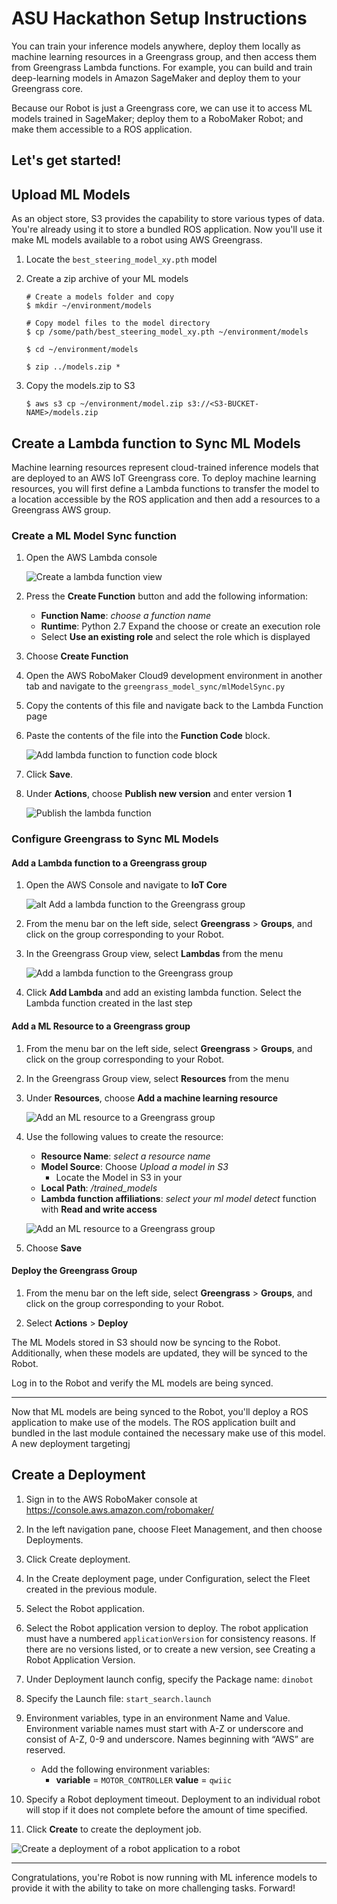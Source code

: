 ASU Hackathon Setup Instructions
================

You can train your inference models anywhere, deploy them locally as machine learning resources in a Greengrass group, and then access them from Greengrass Lambda functions. For example, you can build and train deep-learning models in Amazon SageMaker and deploy them to your Greengrass core.

Because our Robot is just a Greengrass core, we can use it to access ML models trained in SageMaker; deploy them to a RoboMaker Robot; and make them accessible to a ROS application.

Let's get started!
----

## Upload ML Models

As an object store, S3 provides the capability to store various types of data.  You're already using it to store a bundled ROS application.  Now you'll use it make ML models available to a robot using AWS Greengrass.

1. Locate the `best_steering_model_xy.pth` model

1. Create a zip archive of your ML models
    ```
    # Create a models folder and copy 
    $ mkdir ~/environment/models

    # Copy model files to the model directory
    $ cp /some/path/best_steering_model_xy.pth ~/environment/models

    $ cd ~/environment/models

    $ zip ../models.zip *

    ```

1. Copy the models.zip to S3
    ```
    $ aws s3 cp ~/environment/model.zip s3://<S3-BUCKET-NAME>/models.zip

    ```

## Create a Lambda function to Sync ML Models
Machine learning resources represent cloud-trained inference models that are deployed to an AWS IoT Greengrass core. To deploy machine learning resources, you will first define a Lambda functions to transfer the model to a location accessible by the ROS application and then add a resources to a Greengrass AWS group.


### Create a ML Model Sync function

1. Open the AWS Lambda console

    ![Create a lambda function view](instructions/lambda_create.png)

1. Press the **Create Function** button and add the following information:

    * **Function Name**: *choose a function name*
    * **Runtime**: Python 2.7
    Expand the choose or create an execution role
    * Select **Use an existing role** and select the role which is displayed

1. Choose **Create Function**

1. Open the AWS RoboMaker Cloud9 development environment in another tab and navigate to the `greengrass_model_sync/mlModelSync.py`

1. Copy the contents of this file and navigate back to the Lambda Function page

1. Paste the contents of the file into the **Function Code** block.

    ![Add lambda function to function code block](instructions/lambda_add_code.png)

1. Click **Save**.

1. Under **Actions**, choose **Publish new version** and enter version **1**

    ![Publish the lambda function](instructions/lambda_publish_version.png)

### Configure Greengrass to Sync ML Models

#### Add a Lambda function to a Greengrass group

1. Open the AWS Console and navigate to **IoT Core**

    ![alt Add a lambda function to the Greengrass group](instructions/greengrass_group.png)

1. From the menu bar on the left side, select **Greengrass** > **Groups**, and click on the group corresponding to your Robot.

1. In the Greengrass Group view, select **Lambdas** from the menu

    ![Add a lambda function to the Greengrass group](instructions/gg_group_add_lambda.png)

1. Click **Add Lambda** and add an existing lambda function.  Select the Lambda function created in the last step

#### Add a ML Resource to a Greengrass group

1. From the menu bar on the left side, select **Greengrass** > **Groups**, and click on the group corresponding to your Robot.

1. In the Greengrass Group view, select **Resources** from the menu

1. Under **Resources**, choose **Add a machine learning resource**

    ![Add an ML resource to a Greengrass group](instructions/greengrass_add_ml_resource.png)

1. Use the following values to create the resource:
    * **Resource Name**: *select a resource name*
    * **Model Source**: Choose *Upload a model in S3*
      * Locate the Model in S3 in your <S3-BUCKET-NAME>
    * **Local Path**: */trained_models*
    * **Lambda function affiliations**: *select your ml model detect* function with **Read and write access**

    ![Add an ML resource to a Greengrass group](instructions/greengrass_add_ml_resource_detail.png)

1. Choose **Save** 

#### Deploy the Greengrass Group

1. From the menu bar on the left side, select **Greengrass** > **Groups**, and click on the group corresponding to your Robot.

1. Select **Actions** > **Deploy**


The ML Models stored in S3 should now be syncing to the Robot.  Additionally, when these models are updated, they will be synced to the Robot.

Log in to the Robot and verify the ML models are being synced.

---

Now that ML models are being synced to the Robot, you'll deploy a ROS application to make use of the models. The ROS application built and bundled 
in the last module contained the necessary make use of this model.  A new deployment targetingj 


## Create a Deployment
1. Sign in to the AWS RoboMaker console at https://console.aws.amazon.com/robomaker/

1. In the left navigation pane, choose Fleet Management, and then choose Deployments.

1. Click Create deployment.

1. In the Create deployment page, under Configuration, select the Fleet created in the previous module.

1. Select the Robot application.

1. Select the Robot application version to deploy. The robot application must have a numbered `applicationVersion` for consistency reasons. If there are no versions listed, or to create a new version, see Creating a Robot Application Version.

1. Under Deployment launch config, specify the Package name: `dinobot`

1. Specify the Launch file: `start_search.launch`
  
1. Environment variables, type in an environment Name and Value. Environment variable names must start with A-Z or underscore and consist of A-Z, 0-9 and underscore. Names beginning with “AWS” are reserved.

    - Add the following environment variables:
        - **variable** = `MOTOR_CONTROLLER` **value** = `qwiic`

1. Specify a Robot deployment timeout. Deployment to an individual robot will stop if it does not complete before the amount of time specified.

1. Click **Create** to create the deployment job.

![Create a deployment of a robot application to a robot](instructions/create-deployment.png)

----

Congratulations, you're Robot is now running with ML inference models to provide it with the ability to take on more challenging tasks. Forward!
